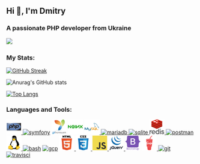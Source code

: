 ## Hi 👋, I'm Dmitry

### A passionate PHP developer from Ukraine
![](https://komarev.com/ghpvc/?username=zrayev&color=grey&style=for-the-badge)

### My Stats:
[![GitHub Streak](https://github-readme-streak-stats.herokuapp.com?user=zrayev&theme=github-dark&hide_border=true&date_format=j%20M%5B%20Y%5D&fire=46DD4E)](https://git.io/streak-stats)

![Anurag's GitHub stats](https://github-readme-stats.vercel.app/api?username=zrayev&show_icons=false&theme=blue-green&hide_border=true&hide_title=true&disable_animations=true&include_all_commits=true&count_private=true)

[![Top Langs](https://github-readme-stats.vercel.app/api/top-langs/?username=zrayev&layout=compact&theme=vision-friendly-dark&langs_count=4)](https://github.com/anuraghazra/github-readme-stats)

### Languages and Tools:
<a href="https://www.php.net" target="_blank" rel="noreferrer"> <img
        src="https://raw.githubusercontent.com/devicons/devicon/master/icons/php/php-original.svg" alt="php" width="40"
        height="40"/> </a>
<a href="https://symfony.com" target="_blank" rel="noreferrer"> <img
        src="https://symfony.com/logos/symfony_black_03.svg" alt="symfony" width="40" height="40"/></a>
<a href="https://www.yiiframework.com/" target="_blank" rel="noreferrer"> <img
        src="https://raw.githubusercontent.com/devicons/devicon/master/icons/yii/yii-original-wordmark.svg" alt="yii2"
        width="40" height="40"/></a>
<a href="https://www.nginx.com" target="_blank" rel="noreferrer"> <img
        src="https://raw.githubusercontent.com/devicons/devicon/master/icons/nginx/nginx-original.svg" alt="nginx"
        width="40" height="40"/></a>
<a href="https://www.mysql.com/" target="_blank" rel="noreferrer"> <img
        src="https://raw.githubusercontent.com/devicons/devicon/master/icons/mysql/mysql-original-wordmark.svg"
        alt="mysql" width="40" height="40"/> </a>
<a href="https://mariadb.org/" target="_blank" rel="noreferrer"> <img
        src="https://www.vectorlogo.zone/logos/mariadb/mariadb-icon.svg" alt="mariadb" width="40" height="40"/> </a>
<a href="https://www.sqlite.org/" target="_blank" rel="noreferrer">
    <img src="https://www.vectorlogo.zone/logos/sqlite/sqlite-icon.svg" alt="sqlite" width="40" height="40"/> </a>
<a href="https://redis.io" target="_blank" rel="noreferrer"> <img
        src="https://raw.githubusercontent.com/devicons/devicon/master/icons/redis/redis-original-wordmark.svg"
        alt="redis" width="40" height="40"/> </a>
<a href="https://postman.com" target="_blank" rel="noreferrer"> <img
        src="https://www.vectorlogo.zone/logos/getpostman/getpostman-icon.svg" alt="postman" width="40"
        height="40"/></a>
<a href="https://www.linux.org/" target="_blank" rel="noreferrer">
    <img src="https://raw.githubusercontent.com/devicons/devicon/master/icons/linux/linux-original.svg" alt="linux"
         width="40" height="40"/> </a>
<a href="https://www.gnu.org/software/bash/" target="_blank" rel="noreferrer"> <img
        src="https://www.vectorlogo.zone/logos/gnu_bash/gnu_bash-icon.svg" alt="bash" width="40" height="40"/></a>
<a href="https://cloud.google.com" target="_blank" rel="noreferrer"> <img
        src="https://www.vectorlogo.zone/logos/google_cloud/google_cloud-icon.svg" alt="gcp" width="40"
        height="40"/></a>
<a href="https://www.w3.org/html/" target="_blank" rel="noreferrer"> <img
        src="https://raw.githubusercontent.com/devicons/devicon/master/icons/html5/html5-original-wordmark.svg"
        alt="html5" width="40" height="40"/> </a>
<a href="https://www.w3schools.com/css/" target="_blank" rel="noreferrer"> <img
        src="https://raw.githubusercontent.com/devicons/devicon/master/icons/css3/css3-original-wordmark.svg" alt="css3"
        width="40" height="40"/> </a>
<a href="https://www.w3schools.com/js/" target="_blank" rel="noreferrer"> <img
        src="https://raw.githubusercontent.com/devicons/devicon/master/icons/javascript/javascript-original.svg"
        alt="js"
        width="40" height="40"/> </a>
<a href="https://www.w3schools.com/jquery/" target="_blank" rel="noreferrer"> <img
        src="https://raw.githubusercontent.com/devicons/devicon/master/icons/jquery/jquery-original-wordmark.svg"
        alt="jquery"
        width="40" height="40"/> </a>
<a href="https://getbootstrap.com" target="_blank" rel="noreferrer"> <img
        src="https://raw.githubusercontent.com/devicons/devicon/master/icons/bootstrap/bootstrap-plain-wordmark.svg"
        alt="bootstrap" width="40" height="40"/></a>
<a href="https://gulpjs.com" target="_blank" rel="noreferrer"> <img
        src="https://raw.githubusercontent.com/devicons/devicon/master/icons/gulp/gulp-plain.svg" alt="gulp" width="40"
        height="40"/> </a>
<a href="https://git-scm.com/" target="_blank" rel="noreferrer"> <img
        src="https://www.vectorlogo.zone/logos/git-scm/git-scm-icon.svg" alt="git" width="40" height="40"/> </a>
<a href="https://travis-ci.org" target="_blank" rel="noreferrer"> <img
        src="https://www.vectorlogo.zone/logos/travis-ci/travis-ci-icon.svg" alt="travisci" width="40" height="40"/></a>
